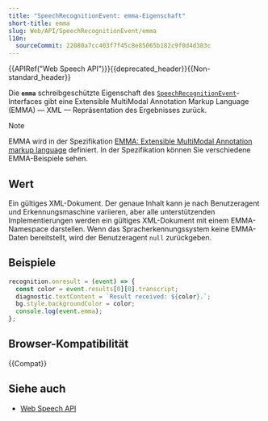 ```yaml
---
title: "SpeechRecognitionEvent: emma-Eigenschaft"
short-title: emma
slug: Web/API/SpeechRecognitionEvent/emma
l10n:
  sourceCommit: 22080a7cc403f7f45c8e85065b182c9f0d4d383c
---
```


{{APIRef("Web Speech API")}}{{deprecated_header}}{{Non-standard_header}}

Die **`emma`** schreibgeschützte Eigenschaft des
[`SpeechRecognitionEvent`](/de/docs/Web/API/SpeechRecognitionEvent)-Interfaces gibt eine Extensible
MultiModal Annotation Markup Language (EMMA) — XML — Repräsentation des Ergebnisses zurück.

> [!NOTE]
> EMMA wird in der Spezifikation [EMMA: Extensible MultiModal Annotation markup language](https://www.w3.org/TR/emma/) definiert. In der Spezifikation können Sie verschiedene EMMA-Beispiele sehen.

## Wert

Ein gültiges XML-Dokument. Der genaue Inhalt kann je nach Benutzeragent und Erkennungsmaschine variieren, aber alle unterstützenden Implementierungen werden ein gültiges XML-Dokument mit einem EMMA-Namespace darstellen. Wenn das Spracherkennungssystem keine EMMA-Daten bereitstellt, wird der Benutzeragent `null` zurückgeben.

## Beispiele

```js
recognition.onresult = (event) => {
  const color = event.results[0][0].transcript;
  diagnostic.textContent = `Result received: ${color}.`;
  bg.style.backgroundColor = color;
  console.log(event.emma);
};
```

## Browser-Kompatibilität

{{Compat}}

## Siehe auch

- [Web Speech API](/de/docs/Web/API/Web_Speech_API)
